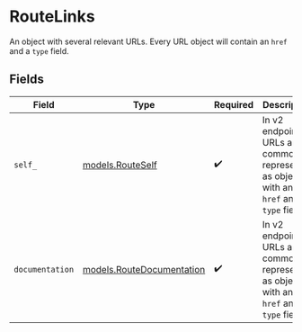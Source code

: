 # RouteLinks

An object with several relevant URLs. Every URL object will contain an `href` and a `type` field.


## Fields

| Field                                                                                      | Type                                                                                       | Required                                                                                   | Description                                                                                |
| ------------------------------------------------------------------------------------------ | ------------------------------------------------------------------------------------------ | ------------------------------------------------------------------------------------------ | ------------------------------------------------------------------------------------------ |
| `self_`                                                                                    | [models.RouteSelf](../models/routeself.md)                                                 | :heavy_check_mark:                                                                         | In v2 endpoints, URLs are commonly represented as objects with an `href` and `type` field. |
| `documentation`                                                                            | [models.RouteDocumentation](../models/routedocumentation.md)                               | :heavy_check_mark:                                                                         | In v2 endpoints, URLs are commonly represented as objects with an `href` and `type` field. |